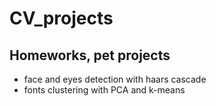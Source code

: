 # CV_projects
## Homeworks, pet projects
- face and eyes detection with haars cascade
- fonts clustering with PCA and k-means
